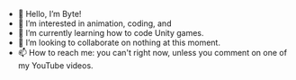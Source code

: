- 👋 Hello, I’m Byte!
- 👀 I’m interested in animation, coding, and 
- 🌱 I’m currently learning how to code Unity games.
- 💞️ I’m looking to collaborate on nothing at this moment.
- 📫 How to reach me: you can't right now, unless you comment on one of my YouTube videos.
